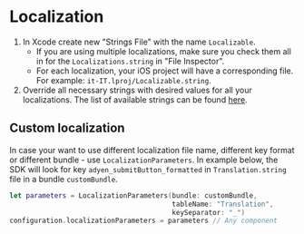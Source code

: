 # Localization

1. In Xcode create new "Strings File" with the name `Localizable`.
    - If you are using multiple localizations, make sure you check them all in for the `Localizations.string` in "File Inspector".
    - For each localization, your iOS project will have a corresponding file. For example: `it-IT.lproj/Localizable.string`.
3. Override all necessary strings with desired values for all your localizations. The list of available strings can be found [here](https://github.com/Adyen/adyen-ios/blob/develop/Adyen/Assets/Generated/LocalizationKey.swift).

## Custom localization

In case your want to use different localization file name, different key format or different bundle - use `LocalizationParameters`.
In example below, the SDK will look for key `adyen_submitButton_formatted` in `Translation.string` file in a bundle `customBundle`. 

```swift
let parameters = LocalizationParameters(bundle: customBundle,
                                        tableName: "Translation",
                                        keySeparator: "_")
configuration.localizationParameters = parameters // Any component
```
